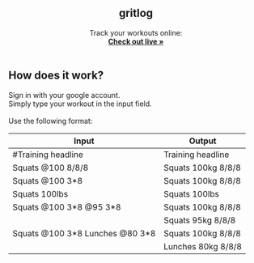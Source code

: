 <section>
<h1 font-family="san-serif"  align="center"> gritlog </h1>

  <p align="center">
    Track your workouts online:
    <br />
    <a href="https://gritlog.app"><strong>Check out live »</strong></a>
    <br />
    <br />
    
  </p>

## How does it work?

Sign in with your google account.
<br/>
Simply type your workout in the input field.
<br/>
<br/>
Use the following format:
<br/>

| Input                             | Output             |
| --------------------------------- | ------------------ |
| #Training headline                | Training headline  |
| Squats @100 8/8/8                 | Squats 100kg 8/8/8 |
| Squats @100 3\*8                  | Squats 100kg 8/8/8 |
| Squats 100lbs                     | Squats 100lbs      |
| Squats @100 3\*8 @95 3\*8         | Squats 100kg 8/8/8 |
|                                   | Squats 95kg 8/8/8  |
| Squats @100 3\*8 Lunches @80 3\*8 | Squats 100kg 8/8/8 |
|                                   | Lunches 80kg 8/8/8 |

</section>
